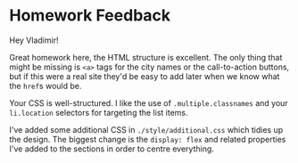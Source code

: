 # Homework Feedback

Hey Vladimir!

Great homework here, the HTML structure is excellent.
The only thing that might be missing is `<a>` tags for the city names or the call-to-action buttons,
but if this were a real site they'd be easy to add later when we know what the `href`s would be.

Your CSS is well-structured.
I like the use of `.multiple.classnames` and your `li.location` selectors for targeting the list items.

I've added some additional CSS in `./style/additional.css` which tidies up the design.
The biggest change is the `display: flex` and related properties I've added to the sections
in order to centre everything.
